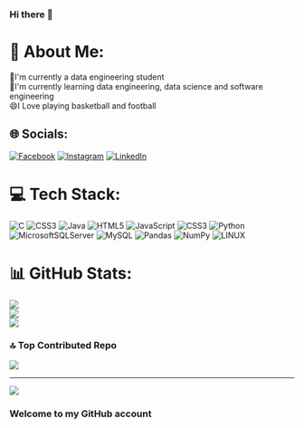 ### Hi there 👋
# 💫 About Me:
🔭I'm currently  a data engineering student<br>
🌱I'm currently learning data engineering, data science and software engineering<br>
😄I Love playing basketball and football<br>


## 🌐 Socials:
[![Facebook](https://img.shields.io/badge/Facebook-%231877F2.svg?logo=Facebook&logoColor=white)](https://facebook.com/aymane.maghouti.1) [![Instagram](https://img.shields.io/badge/Instagram-%23E4405F.svg?logo=Instagram&logoColor=white)](https://instagram.com/aymanemaghouti4) [![LinkedIn](https://img.shields.io/badge/LinkedIn-%230077B5.svg?logo=linkedin&logoColor=white)](https://linkedin.com/in/aymane-maghouti) 

# 💻 Tech Stack:
![C](https://img.shields.io/badge/c-%2300599C.svg?style=for-the-badge&logo=c&logoColor=white) ![CSS3](https://img.shields.io/badge/css3-%231572B6.svg?style=for-the-badge&logo=css3&logoColor=white) ![Java](https://img.shields.io/badge/java-%23ED8B00.svg?style=for-the-badge&logo=java&logoColor=white) ![HTML5](https://img.shields.io/badge/html5-%23E34F26.svg?style=for-the-badge&logo=html5&logoColor=white) ![JavaScript](https://img.shields.io/badge/javascript-%23323330.svg?style=for-the-badge&logo=javascript&logoColor=%23F7DF1E) ![CSS3](https://img.shields.io/badge/css3-%231572B6.svg?style=for-the-badge&logo=css3&logoColor=white) ![Python](https://img.shields.io/badge/python-3670A0?style=for-the-badge&logo=python&logoColor=ffdd54) ![MicrosoftSQLServer](https://img.shields.io/badge/Microsoft%20SQL%20Sever-CC2927?style=for-the-badge&logo=microsoft%20sql%20server&logoColor=white) ![MySQL](https://img.shields.io/badge/mysql-%2300f.svg?style=for-the-badge&logo=mysql&logoColor=white) ![Pandas](https://img.shields.io/badge/pandas-%23150458.svg?style=for-the-badge&logo=pandas&logoColor=white) ![NumPy](https://img.shields.io/badge/numpy-%23013243.svg?style=for-the-badge&logo=numpy&logoColor=white) ![LINUX](https://img.shields.io/badge/Linux-FCC624?style=for-the-badge&logo=linux&logoColor=black)
# 📊 GitHub Stats:
![](https://github-readme-stats.vercel.app/api?username=aymane-maghouti&theme=dark&hide_border=false&include_all_commits=true&count_private=true)<br/>
![](https://github-readme-streak-stats.herokuapp.com/?user=aymane-maghouti&theme=dark&hide_border=false)<br/>
![](https://github-readme-stats.vercel.app/api/top-langs/?username=aymane-maghouti&theme=dark&hide_border=false&include_all_commits=true&count_private=true&layout=compact)

### 🔝 Top Contributed Repo
![](https://github-contributor-stats.vercel.app/api?username=aymane-maghouti&limit=5&theme=dark&combine_all_yearly_contributions=true)

---
[![](https://visitcount.itsvg.in/api?id=aymane-maghouti&icon=0&color=0)](https://visitcount.itsvg.in)

<!-- Proudly created with GPRM ( https://gprm.itsvg.in ) -->

### Welcome to my GitHub account
